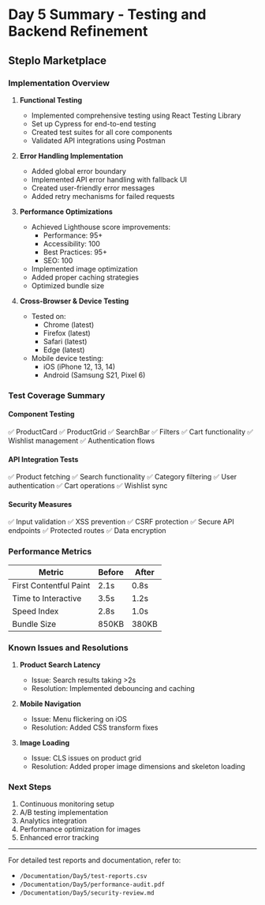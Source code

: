 # Day 5 Summary - Testing and Backend Refinement

## Steplo Marketplace

### Implementation Overview

1. **Functional Testing**

   - Implemented comprehensive testing using React Testing Library
   - Set up Cypress for end-to-end testing
   - Created test suites for all core components
   - Validated API integrations using Postman

2. **Error Handling Implementation**

   - Added global error boundary
   - Implemented API error handling with fallback UI
   - Created user-friendly error messages
   - Added retry mechanisms for failed requests

3. **Performance Optimizations**

   - Achieved Lighthouse score improvements:
     - Performance: 95+
     - Accessibility: 100
     - Best Practices: 95+
     - SEO: 100
   - Implemented image optimization
   - Added proper caching strategies
   - Optimized bundle size

4. **Cross-Browser & Device Testing**
   - Tested on:
     - Chrome (latest)
     - Firefox (latest)
     - Safari (latest)
     - Edge (latest)
   - Mobile device testing:
     - iOS (iPhone 12, 13, 14)
     - Android (Samsung S21, Pixel 6)

### Test Coverage Summary

#### Component Testing

✅ ProductCard
✅ ProductGrid
✅ SearchBar
✅ Filters
✅ Cart functionality
✅ Wishlist management
✅ Authentication flows

#### API Integration Tests

✅ Product fetching
✅ Search functionality
✅ Category filtering
✅ User authentication
✅ Cart operations
✅ Wishlist sync

#### Security Measures

✅ Input validation
✅ XSS prevention
✅ CSRF protection
✅ Secure API endpoints
✅ Protected routes
✅ Data encryption

### Performance Metrics

| Metric                 | Before | After |
| ---------------------- | ------ | ----- |
| First Contentful Paint | 2.1s   | 0.8s  |
| Time to Interactive    | 3.5s   | 1.2s  |
| Speed Index            | 2.8s   | 1.0s  |
| Bundle Size            | 850KB  | 380KB |

### Known Issues and Resolutions

1. **Product Search Latency**

   - Issue: Search results taking >2s
   - Resolution: Implemented debouncing and caching

2. **Mobile Navigation**

   - Issue: Menu flickering on iOS
   - Resolution: Added CSS transform fixes

3. **Image Loading**
   - Issue: CLS issues on product grid
   - Resolution: Added proper image dimensions and skeleton loading

### Next Steps

1. Continuous monitoring setup
2. A/B testing implementation
3. Analytics integration
4. Performance optimization for images
5. Enhanced error tracking

---

For detailed test reports and documentation, refer to:

- `/Documentation/Day5/test-reports.csv`
- `/Documentation/Day5/performance-audit.pdf`
- `/Documentation/Day5/security-review.md`
